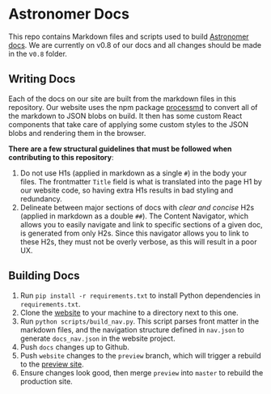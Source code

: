 # Astronomer Docs

This repo contains Markdown files and scripts used to build [Astronomer docs](https://astronomer.io/docs/). We are currently on v0.8 of our docs and all changes should be made in the v`0.8` folder.

## Writing Docs

Each of the docs on our site are built from the markdown files in this repository. Our website uses the npm package [processmd](https://www.npmjs.com/package/processmd) to convert all of the markdown to JSON blobs on build. It then has some custom React components that take care of applying some custom styles to the JSON blobs and rendering them in the browser.

**There are a few structural guidelines that must be followed when contributing to this repository**:
1. Do not use H1s (applied in markdown as a single `#`) in the body your files. The frontmatter `Title` field is what is translated into the page H1 by our website code, so having extra H1s results in bad styling and redundancy.
2. Delineate between major sections of docs with *clear and concise* H2s (applied in markdown as a double `##`). The Content Navigator, which allows you to easily navigate and link to specific sections of a given doc, is generated from only H2s. Since this navigator allows you to link to these H2s, they must not be overly verbose, as this will result in a poor UX.



## Building Docs

1. Run `pip install -r requirements.txt` to install Python dependencies in `requirements.txt`.
1. Clone the [website](https://github.com/astronomer/website) to your machine to a directory next to this one.
1. Run `python scripts/build_nav.py`. This script parses front matter in the markdown files, and the navigation structure defined in `nav.json` to generate `docs_nav.json` in the website project.
1. Push `docs` changes up to Github.
1. Push `website` changes to the `preview` branch, which will trigger a rebuild to the [preview site](https://preview.astronomer.io/docs/).
1. Ensure changes look good, then merge `preview` into `master` to rebuild the production site.

